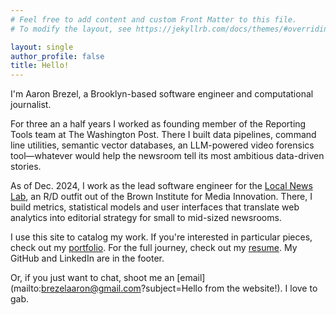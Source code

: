 ```yaml
---
# Feel free to add content and custom Front Matter to this file.
# To modify the layout, see https://jekyllrb.com/docs/themes/#overriding-theme-defaults

layout: single
author_profile: false
title: Hello!
---
```


I'm Aaron Brezel, a Brooklyn-based software engineer and computational journalist. 

For three an a half years I worked as founding member of the Reporting Tools team at The Washington Post. There I built data pipelines, command line utilities, semantic vector databases, an LLM-powered video forensics tool—whatever would help the newsroom tell its most ambitious data-driven stories.  

As of Dec. 2024, I work as the lead software engineer for the [Local News Lab](https://lnl.brown.columbia.edu/), an R/D outfit out of the Brown Institute for Media Innovation. There, I build metrics, statistical models and user interfaces that translate web analytics into editorial strategy for small to mid-sized newsrooms.

I use this site to catalog my work. If you're interested in particular pieces, check out my [portfolio](/portfolio/). For the full journey, check out my [resume](/resume/). My GitHub and LinkedIn are in the footer.     

Or, if you just want to chat, shoot me an [email](mailto:brezelaaron@gmail.com?subject=Hello from the website!). I love to gab. 

